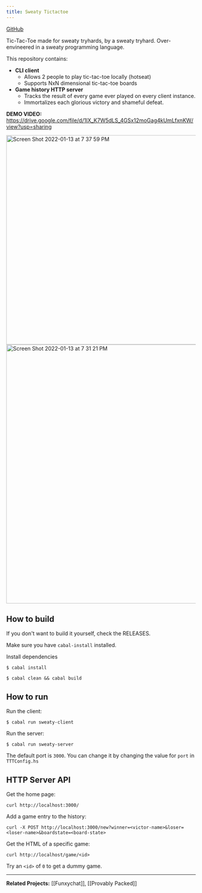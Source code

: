 ```yaml
---
title: Sweaty Tictactoe
---
```


[GitHub](https://github.com/HaydenLeBaron/sweaty-tictactoe)

Tic-Tac-Toe made for sweaty tryhards, by a sweaty tryhard.
Over-envineered in a sweaty programming language.

This repository contains:
- **CLI client**
  - Allows 2 people to play tic-tac-toe locally (hotseat)
  - Supports NxN dimensional tic-tac-toe boards
- **Game history HTTP server**
  - Tracks the result of every game ever played on every client instance.
  - Immortalizes each glorious victory and shameful defeat.

**DEMO VIDEO:** https://drive.google.com/file/d/1IX_K7W5dLS_4GSx12moGag4kUmLfxnKW/view?usp=sharing

<img width="557" alt="Screen Shot 2022-01-13 at 7 37 59 PM" src="https://user-images.githubusercontent.com/43355097/149442178-86f2844a-64ed-479b-92e3-8d7bca536acb.png">

<img width="689" alt="Screen Shot 2022-01-13 at 7 31 21 PM" src="https://user-images.githubusercontent.com/43355097/149441908-6e201476-a40d-4393-89a7-8abf82716bc4.png">

## How to build

If you don't want to build it yourself, check the RELEASES.

Make sure you have `cabal-install` installed.


Install dependencies

```
$ cabal install
```


```
$ cabal clean && cabal build
```

## How to run

Run the client:

```
$ cabal run sweaty-client
```

Run the server:

```
$ cabal run sweaty-server
```
The default port is `3000`. You can change it by changing the value for `port` in `TTTConfig.hs`


## HTTP Server API

Get the home page:

```
curl http://localhost:3000/
```

Add a game entry to the history:

```
curl -X POST http://localhost:3000/new?winner=<victor-name>&loser=<loser-name>&boardstate=<board-state>
```

Get the HTML of a specific game:

```
curl http://localhost/game/<id>
```

Try an `<id>` of `0` to get a dummy game.

---

**Related Projects:** [[Funxychat]], [[Provably Packed]]

<!-- **Topics:** [[Haskell]], [[Client-Server Architecture]], [[HTTP Servers]], [[Game Development]] -->